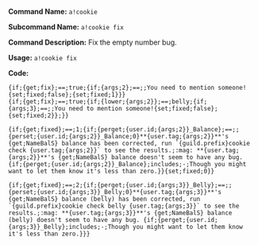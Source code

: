 **Command Name:** `a!cookie`

**Subcommand Name:** `a!cookie fix`

**Command Description:**
Fix the empty number bug.

**Usage:**
`a!cookie fix`


**Code:**
```{if;{lower;{args;1}};==;fix;{if;{user.roles};includes;{get;AdminID};{set;fix;true};You're not allowed to do that.}}
{if;{get;fix};==;true;{if;{args;2};==;;You need to mention someone! {set;fixed;false};{set;fixed;1}}}
{if;{get;fix};==;true;{if;{lower;{args;2}};==;belly;{if;{args;3};==;;You need to mention someone!{set;fixed;false};{set;fixed;2}};}}

{if;{get;fixed};==;1;{if;{perget;{user.id;{args;2}}_Balance};==;;{perset;{user.id;{args;2}}_Balance;0}**{user.tag;{args;2}}**'s {get;NameBalS} balance has been corrected, run `{guild.prefix}cookie check {user.tag;{args;2}}` to see the results.;:mag: **{user.tag;{args;2}}**'s {get;NameBalS} balance doesn't seem to have any bug. {if;{perget;{user.id;{args;2}}_Balance};includes;-;Though you might want to let them know it's less than zero.}}{set;fixed;0}}

{if;{get;fixed};==;2;{if;{perget;{user.id;{args;3}}_Belly};==;;{perset;{user.id;{args;3}}_Belly;0}**{user.tag;{args;3}}**'s {get;NameBalS} balance (belly) has been corrected, run `{guild.prefix}cookie check belly {user.tag;{args;3}}` to see the results.;:mag: **{user.tag;{args;3}}**'s {get;NameBalS} balance (belly) doesn't seem to have any bug. {if;{perget;{user.id;{args;3}}_Belly};includes;-;Though you might want to let them know it's less than zero.}}}
